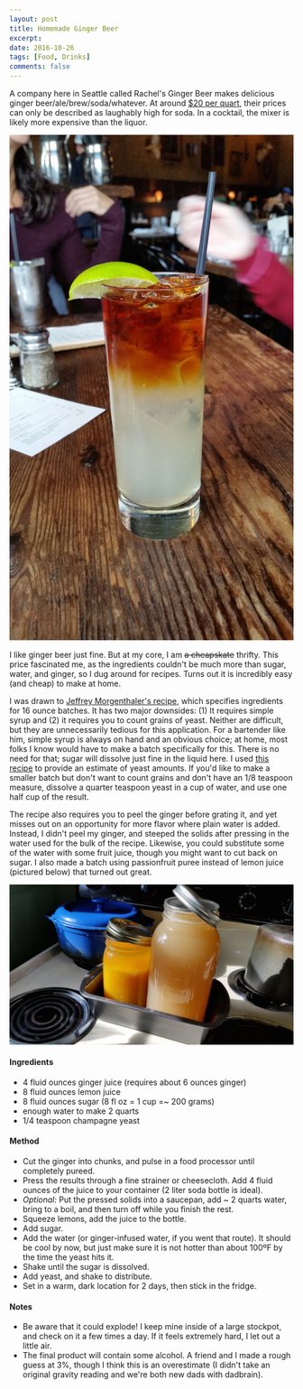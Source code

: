 ```yaml
---
layout: post
title: Homemade Ginger Beer
excerpt:
date: 2016-10-26
tags: [Food, Drinks]
comments: false
---
```


A company here in Seattle called Rachel's Ginger Beer makes delicious ginger beer/ale/brew/soda/whatever.
At around [$20 per quart](http://rachelsgingerbeer.com/products/variety-4-pack), their prices can only be described as laughably high for soda.
In a cocktail, the mixer is likely more expensive than the liquor.

![dark and stormy](/assets/images/dark_and_stormy.jpg)

I like ginger beer just fine. But at my core, I am ~~a cheapskate~~ thrifty. This price fascinated me, as the ingredients couldn't be much more than sugar, water, and ginger, so I dug around for recipes. Turns out it is incredibly easy (and cheap) to make at home.

I was drawn to [Jeffrey Morgenthaler's recipe](http://www.jeffreymorgenthaler.com/2008/how-to-make-your-own-ginger-beer/), which specifies ingredients for 16 ounce batches. It has two major downsides: (1) It requires simple syrup and (2) it requires you to count grains of yeast. Neither are difficult, but they are unnecessarily tedious for this application. For a bartender like him, simple syrup is always on hand and an obvious choice; at home, most folks I know would have to make a batch specifically for this. There is no need for that; sugar will dissolve just fine in the liquid here. I used [this recipe](http://cooking.nytimes.com/recipes/1015319-homemade-ginger-beer) to provide an estimate of yeast amounts. If you'd like to make a smaller batch but don't want to count grains and don't have an 1/8 teaspoon measure, dissolve a quarter teaspoon yeast in a cup of water, and use one half cup of the result.

The recipe also requires you to peel the ginger before grating it, and yet misses out on an opportunity for more flavor where plain water is added. Instead, I didn't peel my ginger, and steeped the solids after pressing in the water used for the bulk of the recipe. Likewise, you could substitute some of the water with some fruit juice, though you might want to cut back on sugar. I also made a batch using passionfruit puree instead of lemon juice (pictured below) that turned out great.

![ginger beer photo](/assets/images/ginger_beer.jpg)

#### Ingredients

- 4 fluid ounces ginger juice (requires about 6 ounces ginger)
- 8 fluid ounces lemon juice
- 8 fluid ounces sugar (8 fl oz = 1 cup =~ 200 grams)
- enough water to make 2 quarts
- 1/4 teaspoon champagne yeast

#### Method

- Cut the ginger into chunks, and pulse in a food processor until completely pureed.
- Press the results through a fine strainer or cheesecloth. Add 4 fluid ounces of the juice to your container (2 liter soda bottle is ideal).
- *Optional:* Put the pressed solids into a saucepan, add ~ 2 quarts water, bring to a boil, and then turn off while you finish the rest.
- Squeeze lemons, add the juice to the bottle.
- Add sugar.
- Add the water (or ginger-infused water, if you went that route). It should be cool by now, but just make sure it is not hotter than about 100ºF by the time the yeast hits it.
- Shake until the sugar is dissolved.
- Add yeast, and shake to distribute.
- Set in a warm, dark location for 2 days, then stick in the fridge.

#### Notes
- Be aware that it could explode! I keep mine inside of a large stockpot, and check on it a few times a day. If it feels extremely hard, I let out a little air.
- The final product will contain some alcohol. A friend and I made a rough guess at 3%, though I think this is an overestimate (I didn't take an original gravity reading and we're both new dads with dadbrain).
